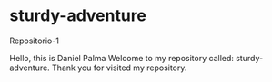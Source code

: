 # sturdy-adventure
Repositorio-1

Hello, this is Daniel Palma
Welcome to my repository called: sturdy-adventure.
Thank you for visited my repository.
